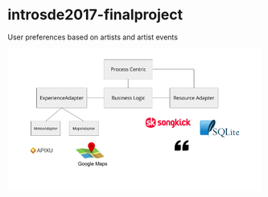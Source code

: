 # introsde2017-finalproject
User preferences based on artists and artist events

![alt text](https://github.com/introsde-kamauz/introsde2017-finalproject/blob/master/Project%20Scheme.png?raw=true)
